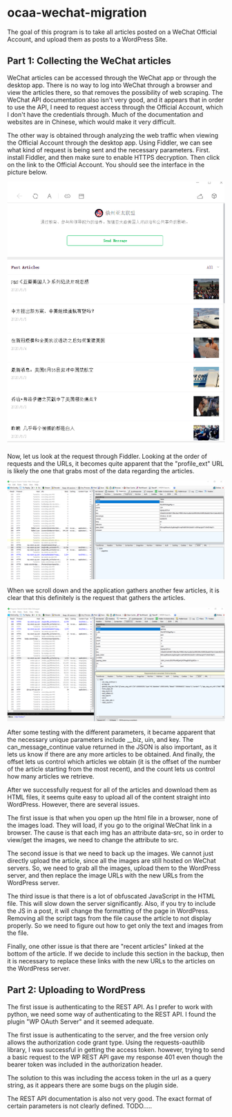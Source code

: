 # ocaa-wechat-migration
The goal of this program is to take all articles posted on a WeChat Official Account, and upload them as posts to a WordPress Site.

## Part 1: Collecting the WeChat articles
WeChat articles can be accessed through the WeChat app or through the desktop app. There is no way to log into WeChat through a browser and view the articles there, so that removes the possibility of web scraping. The WeChat API documentation also isn't very good, and it appears that in order to use the API, I need to request access through the Official Account, which I don't have the credentials through. Much of the documentation and websites are in Chinese, which would make it very difficult.

The other way is obtained through analyzing the web traffic when viewing the Official Account through the desktop app. Using Fiddler, we can see what kind of request is being sent and the necessary parameters. First. install Fiddler, and then make sure to enable HTTPS decryption. Then click on the link to the Official Account. You should see the interface in the picture below.

![WeChat Official Account Screenshot](pic1.png?raw=true "Official Account Screenshot")

Now, let us look at the request through Fiddler.  Looking at the order of requests and the URLs, it becomes quite apparent that the "profile_ext" URL is likely the one that grabs most of the data regarding the articles. 

![Initial Fiddler Request Screenshot](pic2.png?raw=true "Initial Fiddler Request for Articles")

When we scroll down and the application gathers another few articles, it is clear that this definitely is the request that gathers the articles. 

![Second Fiddler Request Screenshot](pic3.png?raw=true "Second Fiddler Request for Articles")

After some testing with the different parameters, it became apparent that the necessary unique parameters include __biz, uin, and key. The can_message_continue value returned in the JSON is also important, as it lets us know if there are any more articles to be obtained. And finally, the offset lets us control which articles we obtain (it is the offset of the number of the article starting from the most recent), and the count lets us control how many articles we retrieve. 

After we successfully request for all of the articles and download them as HTML files, it seems quite easy to upload all of the content straight into WordPress. However, there are several issues.

The first issue is that when you open up the html file in a browser, none of the images load. They will load, if you go to the original WeChat link in a browser. The cause is that each img has an attribute data-src, so in order to view/get the images, we need to change the attribute to src.

The second issue is that we need to back up the images. We cannot just directly upload the article, since all the images are still hosted on WeChat servers. So, we need to grab all the images, upload them to the WordPress server, and then replace the image URLs with the new URLs from the WordPress server.

The third issue is that there is a lot of obfuscated JavaScript in the HTML file. This will slow down the server significantly. Also, if you try to include the JS in a post, it will change the formatting of the page in WordPress. Removing all the script tags from the file cause the article to not display properly. So we need to figure out how to get only the text and images from the file.

Finally, one other issue is that there are "recent articles" linked at the bottom of the article. If we decide to include this section in the backup, then it is necessary to replace these links with the new URLs to the articles on the WordPress server.

## Part 2: Uploading to WordPress

The first issue is authenticating to the REST API. As I prefer to work with python, we need some way of authenticating to the REST API. I found the plugin "WP OAuth Server" and it seemed adequate.

The first issue is authenticating to the server, and the free version only allows the authorization code grant type. Using the requests-oauthlib library, I was successful in getting the access token. however, trying to send a basic request to the WP REST API gave my response 401 even though the bearer token was included in the authorization header.

The solution to this was including the access token in the url as a query string, as it appears there are some bugs on the plugin side.

The REST API documentation is also not very good. The exact format of certain parameters is not clearly defined. TODO.....
